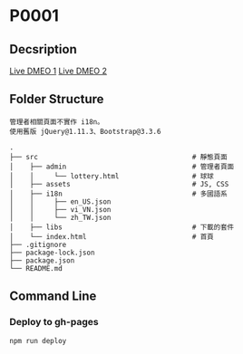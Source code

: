 # P0001

## Decsription

[Live DMEO 1](https://jaeyolin.github.io/P0001)
[Live DMEO 2](https://jaeyolin.github.io/P0001/gamelive/gamelive.html)

## Folder Structure

```
管理者相關頁面不實作 i18n。
使用舊版 jQuery@1.11.3、Bootstrap@3.3.6

.
├── src                                      # 靜態頁面
│    ├── admin                               # 管理者頁面
│    │     └── lottery.html                  # 球球
│    ├── assets                              # JS, CSS
│    ├── i18n                                # 多國語系
│    │     ├── en_US.json                    
│    │     ├── vi_VN.json                    
│    │     └── zh_TW.json                    
│    ├── libs                                # 下載的套件
│    └── index.html                          # 首頁
├── .gitignore                             
├── package-lock.json                            
├── package.json                            
└── README.md                              
```

## Command Line 

### Deploy to gh-pages

```
npm run deploy
```